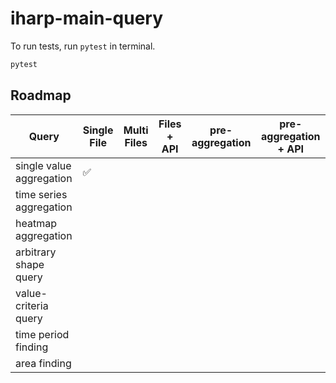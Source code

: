 # iharp-main-query

To run tests, run `pytest` in terminal. 
```bash
pytest
```

## Roadmap

| Query                    | Single File        | Multi Files | Files + API | pre-aggregation | pre-aggregation + API |
| ------------------------ | ------------------ | ----------- | ----------- | --------------- | --------------------- |
| single value aggregation | :white_check_mark: |             |             |                 |                       |
| time series aggregation  |                    |             |             |                 |                       |
| heatmap aggregation      |                    |             |             |                 |                       |
| arbitrary shape query    |                    |             |             |                 |                       |
| value-criteria query     |                    |             |             |                 |                       |
| time period finding      |                    |             |             |                 |                       |
| area finding             |                    |             |             |                 |                       |
